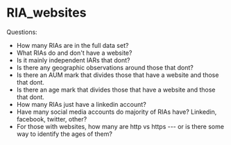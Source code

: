 # RIA_websites


Questions:
- How many RIAs are in the full data set?
- What RIAs do and don't have a website?
- Is it mainly independent IARs that dont? 
- Is there any geographic observations around those that dont?
- Is there an AUM mark that divides those that have a website and those that dont.
- Is there an age mark that divides those that have a website and those that dont.
- How many RIAs just have a linkedin account? 
- Have many social media accounts do majority of RIAs have? Linkedin, facebook, twitter, other?
- For those with websites, how many are http vs https --- or is there some way to identify the ages of them?
